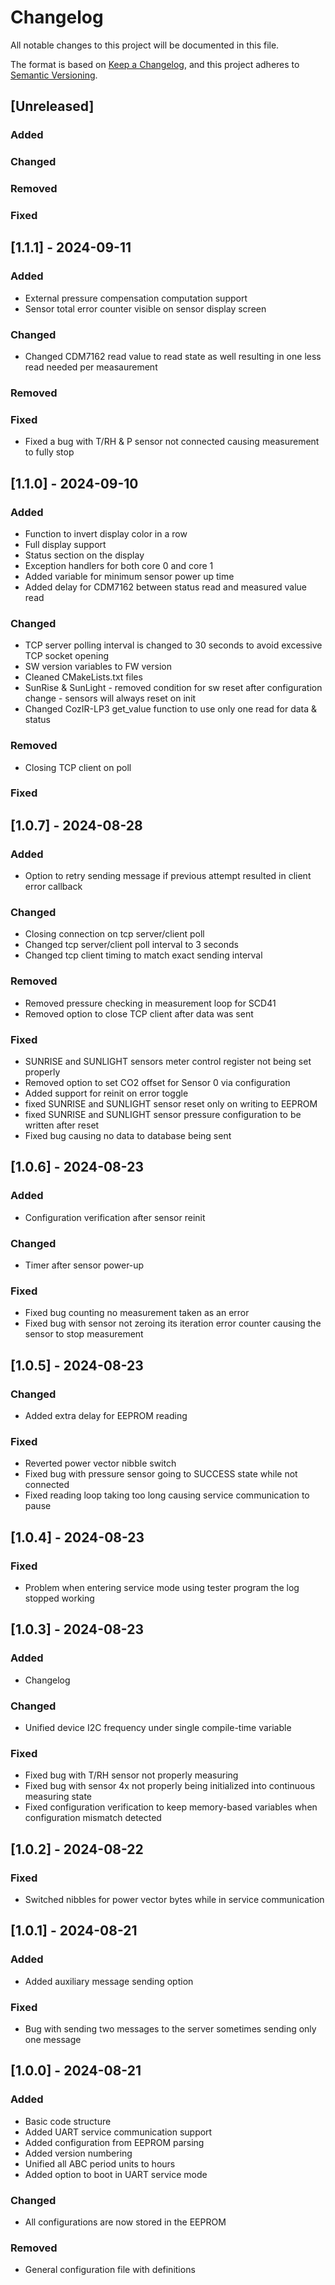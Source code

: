 # Changelog

All notable changes to this project will be documented in this file.

The format is based on [Keep a Changelog](https://keepachangelog.com/en/1.1.0/),
and this project adheres to [Semantic Versioning](https://semver.org/spec/v2.0.0.html).

## [Unreleased]

### Added

### Changed

### Removed

### Fixed

## [1.1.1] - 2024-09-11

### Added

- External pressure compensation computation support
- Sensor total error counter visible on sensor display screen

### Changed

- Changed CDM7162 read value to read state as well resulting in one less read needed per measaurement

### Removed

### Fixed

- Fixed a bug with T/RH & P sensor not connected causing measurement to fully stop

## [1.1.0] - 2024-09-10

### Added

- Function to invert display color in a row
- Full display support
- Status section on the display
- Exception handlers for both core 0 and core 1
- Added variable for minimum sensor power up time
- Added delay for CDM7162 between status read and measured value read

### Changed

- TCP server polling interval is changed to 30 seconds to avoid excessive TCP socket opening
- SW version variables to FW version
- Cleaned CMakeLists.txt files
- SunRise & SunLight - removed condition for sw reset after configuration change - sensors will always reset on init
- Changed CozIR-LP3 get_value function to use only one read for data & status

### Removed

- Closing TCP client on poll

### Fixed

## [1.0.7] - 2024-08-28

### Added

- Option to retry sending message if previous attempt resulted in client error callback

### Changed

- Closing connection on tcp server/client poll
- Changed tcp server/client poll interval to 3 seconds
- Changed tcp client timing to match exact sending interval

### Removed

- Removed pressure checking in measurement loop for SCD41
- Removed option to close TCP client after data was sent

### Fixed

- SUNRISE and SUNLIGHT sensors meter control register not being set properly
- Removed option to set CO2 offset for Sensor 0 via configuration
- Added support for reinit on error toggle
- fixed SUNRISE and SUNLIGHT sensor reset only on writing to EEPROM
- fixed SUNRISE and SUNLIGHT sensor pressure configuration to be written after reset
- Fixed bug causing no data to database being sent

## [1.0.6] - 2024-08-23

### Added

- Configuration verification after sensor reinit

### Changed

- Timer after sensor power-up

### Fixed

- Fixed bug counting no measurement taken as an error
- Fixed bug with sensor not zeroing its iteration error counter causing the sensor to stop measurement

## [1.0.5] - 2024-08-23

### Changed

- Added extra delay for EEPROM reading

### Fixed

- Reverted power vector nibble switch
- Fixed bug with pressure sensor going to SUCCESS state while not connected
- Fixed reading loop taking too long causing service communication to pause

## [1.0.4] - 2024-08-23

### Fixed

- Problem when entering service mode using tester program the log stopped working

## [1.0.3] - 2024-08-23

### Added
- Changelog

### Changed

- Unified device I2C frequency under single compile-time variable

### Fixed

- Fixed bug with T/RH sensor not properly measuring
- Fixed bug with sensor 4x not properly being initialized into continuous measuring state
- Fixed configuration verification to keep memory-based variables when configuration mismatch detected

## [1.0.2] - 2024-08-22

### Fixed

- Switched nibbles for power vector bytes while in service communication

## [1.0.1] - 2024-08-21

### Added

- Added auxiliary message sending option

### Fixed

- Bug with sending two messages to the server sometimes sending only one message

## [1.0.0] - 2024-08-21

### Added

- Basic code structure
- Added UART service communication support
- Added configuration from EEPROM parsing
- Added version numbering
- Unified all ABC period units to hours
- Added option to boot in UART service mode

### Changed

- All configurations are now stored in the EEPROM

### Removed

- General configuration file with definitions